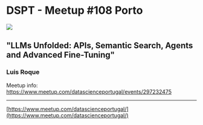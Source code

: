 # DSPT - Meetup #108 Porto

![](https://secure.meetupstatic.com/photos/event/2/5/d/c/highres_517269692.webp)


## "LLMs Unfolded: APIs, Semantic Search, Agents and Advanced Fine-Tuning"
###  Luis Roque

Meetup info: https://www.meetup.com/datascienceportugal/events/297232475


---
[https://www.meetup.com/datascienceportugal/](https://www.meetup.com/datascienceportugal/)
